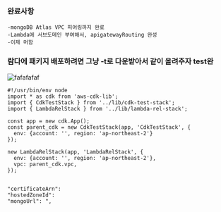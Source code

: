 ### 완료사항
    -mongoDB Atlas VPC 피어링까지 완료
    -Lambda에 서브도메인 부여해서, apigatewayRouting 완성
    -이제 머함

### 람다에 패키지 배포하려면 그냥 -t로 다운받아서 같이 올려주자 test완
    
![fafafafaf](https://github.com/user-attachments/assets/62c1acf8-2010-40e7-a6c6-b300d7d44cf2)





    #!/usr/bin/env node
    import * as cdk from 'aws-cdk-lib';
    import { CdkTestStack } from '../lib/cdk-test-stack';
    import { LambdaRelStack } from '../lib/lambda-rel-stack';
    
    const app = new cdk.App();
    const parent_cdk = new CdkTestStack(app, 'CdkTestStack', {
      env: {account: '', region: 'ap-northeast-2'} 
    });
    
    new LambdaRelStack(app, 'LambdaRelStack', { 
      env: {account: '', region: 'ap-northeast-2'}, 
      vpc: parent_cdk.vpc, 
    });

    
    "certificateArn": 
    "hostedZoneId":
    "mongoUrl": ",
